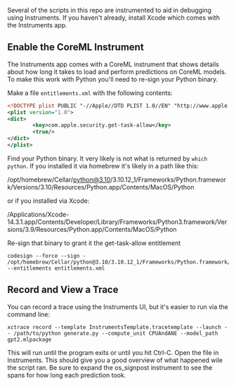 Several of the scripts in this repo are instrumented to aid in debugging using Instruments. If you haven't already, install Xcode which comes with the Instruments app.

## Enable the CoreML Instrument
The Instruments app comes with a CoreML instrument that shows details about how long it takes to load and perform predictions on CoreML models. To make this work with Python you'll need to re-sign your Python binary.

Make a file `entitlements.xml` with the following contents:
```xml
<!DOCTYPE plist PUBLIC "-//Apple//DTD PLIST 1.0//EN" "http://www.apple.com/DTDs/PropertyList-1.0.dtd">
<plist version="1.0">
<dict>
        <key>com.apple.security.get-task-allow</key>
        <true/>
</dict>
</plist>
```

Find your Python binary. It very likely is not what is returned by `which python`. If you installed it via homebrew it's likely in a path like this:

/opt/homebrew/Cellar/python@3.10/3.10.12_1/Frameworks/Python.framework/Versions/3.10/Resources/Python.app/Contents/MacOS/Python

or if you installed via Xcode:

/Applications/Xcode-14.3.1.app/Contents/Developer/Library/Frameworks/Python3.framework/Versions/3.9/Resources/Python.app/Contents/MacOS/Python

Re-sign that binary to grant it the get-task-allow entitlement

```shell
codesign --force --sign - /opt/homebrew/Cellar/python@3.10/3.10.12_1/Frameworks/Python.framework/Versions/3.10/Resources/Python.app/Contents/MacOS/Python --entitlements entitlements.xml
```

## Record and View a Trace
You can record a trace using the Instruments UI, but it's easier to run via the command line:

```shell
xctrace record --template InstrumentsTemplate.tracetemplate --launch -- /path/to/python generate.py --compute_unit CPUAndANE --model_path gpt2.mlpackage
```

This will run until the program exits or until you hit Ctrl-C. Open the file in Instruments. This should give you a good overview of what happened wile the script ran. Be sure to expand the os_signpost instrument to see the spans for how long each prediction took.